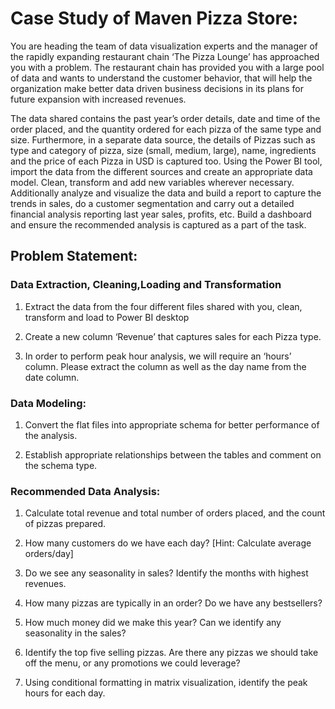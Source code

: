 # Case Study of Maven Pizza Store: 
You are heading the team of data visualization experts  and the manager of the rapidly expanding restaurant chain ‘The Pizza Lounge’ has approached you with a problem. The restaurant chain has provided you with a large pool of data and wants to understand the customer behavior, that will help the organization make better data driven business decisions in its plans for future expansion with increased revenues. 



The data shared contains the past year’s  order details, date and time of the order placed, and the quantity ordered for each pizza of the same type and size. Furthermore, in a separate data source, the details of Pizzas such as type and category of pizza, size (small, medium, large), name,  ingredients and the price of each Pizza in USD is captured too. Using the Power BI tool, import the data from the different sources and create an appropriate data model. Clean, transform and add new variables wherever necessary. Additionally analyze and visualize the data and build a report to capture the trends in sales, do a customer segmentation and carry out a detailed financial analysis reporting last year sales, profits, etc. Build a dashboard and ensure the recommended analysis is captured as a part of the task. 



## Problem Statement:


### Data Extraction, Cleaning,Loading and Transformation


1. Extract the data from the four different files shared with you, clean, transform and load to Power BI desktop

2. Create a new column ‘Revenue’ that captures sales for each Pizza type.

3. In order to perform peak hour analysis, we will require an ‘hours’ column. Please extract the column as well as the day name from the date column.


### Data Modeling:

1. Convert the flat files into appropriate schema for better performance of the analysis. 

2. Establish appropriate relationships between the tables and comment on the schema type.


### Recommended Data Analysis: 

1. Calculate total revenue and total number of orders placed, and the count of pizzas prepared.

2. How many customers do we have each day? [Hint: Calculate average orders/day]

3. Do we see any seasonality in sales? Identify the months with highest revenues.

4. How many pizzas are typically in an order? Do we have any bestsellers?

5. How much money did we make this year? Can we identify any seasonality in the sales?

6. Identify the top five selling pizzas. Are there any pizzas we should take off the menu, or any promotions we could leverage?

7. Using conditional formatting in matrix visualization, identify the peak hours for each day. 
